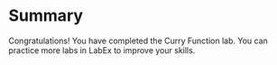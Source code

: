 # Summary

Congratulations! You have completed the Curry Function lab. You can practice more labs in LabEx to improve your skills.
